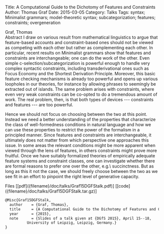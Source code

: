 Title: A Computational Guide to the Dichotomy of Features and Constraints
Author: Thomas Graf
Date: 2015-03-05
Category: Talks
Tags: syntax; Minimalist grammars; model-theoretic syntax; subcategorization; features; constraints; overgeneration

<div markdown class="authors">
Graf, Thomas
</div>

<div markdown class="abstract">
<span id="abstract-title">Abstract</span>
I draw on various result from mathematical linguistics to argue that feature-based accounts and constraint-based ones should not be viewed as competing with each other but rather as complementing each other.
In particular, recent results on Minimalist grammars show that features and constraints are interchangeable; one can do the work of the other.
Even simple c-selection/subcategorization is powerful enough to handle very complex syntactic constraints, including transderivational ones such as Focus Economy and the Shortest Derivation Principle.
Moreover, this basic feature checking mechanisms is already too powerful and opens up various loopholes in our theories, for instance by allowing phrases to seemingly be extracted out of islands.
The same problem arises with constraints, where even very weak constraints can be co-opted to do a tremendous amount of work.
The real problem, then, is that both types of devices --- constraints and features --- are too powerful.

Hence we should not focus on choosing between the two at this point.
Instead we need a better understanding of the properties that characterize the class of well-formedness conditions in natural language and how we can use these properties to restrict the power of the formalism in a principled manner.
Since features and constraints are interchangeable, it ultimately does not matter from which perspective one approaches this issue.
In some areas the relevant conditions might be more apparent when viewed through the lens of features, in others constraints might prove more fruitful.
Once we have suitably formalized theories of empirically adequate feature systems and constraint classes, one can investigate whether there are formal reasons to prefer one over the other, e.g.\ succinctness.
But as long as this it not the case, we should freely choose between the two as we see fit in an effort to pinpoint the right level of generative capacity.
</div>

<div markdown class="files">
<span id="files-title">Files</span>
[[pdf]({filename}/doc/talks/Graf15DGFStalk.pdf)]
[[code]({filename}/doc/talks/Graf15DGFStalk.tar.gz)]
</div>

~~~latex
@Misc{Graf15DGFStalk,
  author	= {Graf, Thomas},
  title		= {A Computational Guide to the Dichotomy of Features and Constraints},
  year		= {2015},
  note		= {Slides of a talk given at {DGfS 2015}, April 15--18,
		  University of Leipzig, Leipzig, Germany.}
}
~~~
